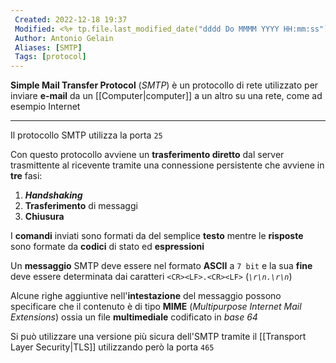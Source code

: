 ```yaml
---
 Created: 2022-12-18 19:37
 Modified: <%+ tp.file.last_modified_date("dddd Do MMMM YYYY HH:mm:ss") %>
 Author: Antonio Gelain
 Aliases: [SMTP]
 Tags: [protocol]
---
```


**Simple Mail Transfer Protocol** (*SMTP*) è un protocollo di rete utilizzato per inviare **e-mail** da un [[Computer|computer]] a un altro su una rete, come ad esempio Internet

---

Il protocollo SMTP utilizza la porta `25`

Con questo protocollo avviene un **trasferimento diretto** dal server trasmittente al ricevente tramite una connessione persistente che avviene in **tre** fasi:
1. ***Handshaking***
2. **Trasferimento** di messaggi
3. **Chiusura**

I **comandi** inviati sono formati da del semplice **testo** mentre le **risposte** sono formate da **codici** di stato ed **espressioni**

Un **messaggio** SMTP deve essere nel formato **ASCII** a `7 bit` e la sua **fine** deve essere determinata dai caratteri `<CR><LF>.<CR><LF>` (*`\r\n.\r\n`*)

Alcune righe aggiuntive nell'**intestazione** del messaggio possono specificare che il contenuto è di tipo **MIME** (*Multipurpose Internet Mail Extensions*) ossia un file **multimediale** codificato in *base 64*

Si può utilizzare una versione più sicura dell'SMTP tramite il [[Transport Layer Security|TLS]] utilizzando però la porta `465`